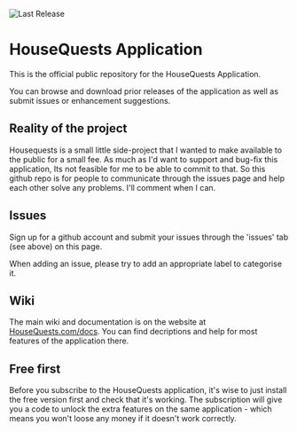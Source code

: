 ![Last Release](https://github.com/IORoot/HouseQuests/actions/workflows/build_and_release.yaml/badge.svg)


# HouseQuests Application

This is the official public repository for the HouseQuests Application. 

You can browse and download prior releases of the application as well as submit issues or enhancement suggestions.

## Reality of the project

Housequests is a small little side-project that I wanted to make available to the public for a small fee. As much as I'd want to support and bug-fix this application, Its not feasible for me to be able to commit to that. So this github repo is for people to communicate through the issues page and help each other solve any problems. I'll comment when I can. 


## Issues

Sign up for a github account and submit your issues through the 'issues' tab (see above) on this page. 

When adding an issue, please try to add an appropriate label to categorise it.


## Wiki

The main wiki and documentation is on the website at [HouseQuests.com/docs](https://HouseQuests.com/docs). You can find decriptions and help for most features of the application there.


## Free first

Before you subscribe to the HouseQuests application, it's wise to just install the free version first and check that it's working. The subscription will give you a code to unlock the extra features on the same application - which means you won't loose any money if it doesn't work correctly.


